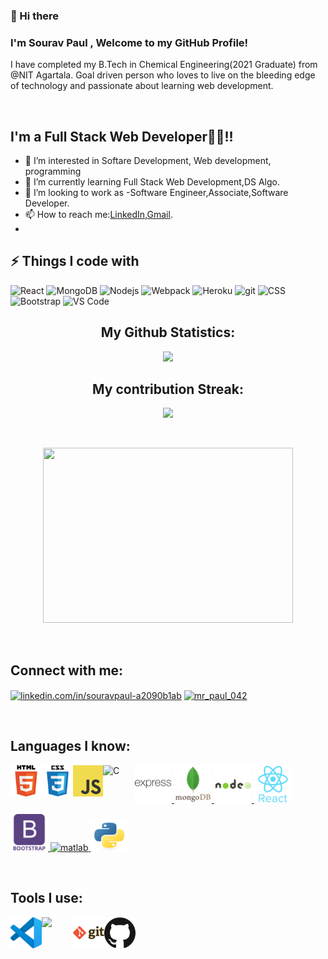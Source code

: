 ### 👋 Hi there
### I'm Sourav Paul , Welcome to my GitHub Profile!

I have completed my B.Tech in Chemical Engineering(2021 Graduate) from @NIT Agartala.
Goal driven person who loves to live on the bleeding edge of technology and passionate about learning web development.

<br />

## I'm a Full Stack Web Developer👨‍💻!!
- 👀 I’m interested in Softare Development, Web development, programming
- 🌱 I’m currently learning Full Stack Web Development,DS Algo.
- 💞️ I’m looking to work as -Software Engineer,Associate,Software Developer.
- 📫 How to reach me:[LinkedIn](https://www.linkedin.com/in/souravpaul-a2090b1ab/),[Gmail](mailto:sourav222paul@gmail.com).
- 

  ## ⚡ Things I code with
<span>
 <img alt="React" src="https://img.shields.io/badge/-React-45b8d8?style=flat-square&logo=react&logoColor=white" />
  
   <img alt="MongoDB" src="https://img.shields.io/badge/-MongoDB-13aa52?style=flat-square&logo=mongodb&logoColor=white" />
  <img alt="Nodejs" src="https://img.shields.io/badge/-Nodejs-43853d?style=flat-square&logo=Node.js&logoColor=white" />
  <img alt="Webpack" src="https://img.shields.io/badge/-Webpack-8DD6F9?style=flat-square&logo=webpack&logoColor=white" /> 
  <img alt="Heroku" src="https://img.shields.io/badge/-Heroku-430098?style=flat-square&logo=heroku&logoColor=white" />
 <img alt="git" src="https://img.shields.io/badge/-Git-F05032?style=flat-square&logo=git&logoColor=white" />
 <img alt="CSS" src="https://img.shields.io/badge/-CSS-764ABC?style=flat-square&logo=CSS3&logoColor=white" />
 <img alt="Bootstrap" src="https://img.shields.io/badge/-Bootstrap-764ABC?style=flat-square&logo=CSS3&logoColor=white" />
  <img alt="VS Code" src="https://img.shields.io/badge/-VS_Code-007ACC?style=flat-square&logo=visual-studio-code&logoColor=white" /> 

</pr>


<!-- GitHub Stats -->
<h2 align="center">My Github Statistics: </h2>   
  
<p align="center">
<img src=https://github-readme-stats.vercel.app/api?username=Mrpaul042&&show_icons=true&title_color=ffffff&icon_color=bb2acf&text_color=daf7dc&bg_color=151515 />
</span>

<br />

<!--https://github.com/ragavkumarv/ragavkumarv/blob/main/README.md#:~:text=I%20code%20with-,%F0%9F%98%84,-Cool%20Stats Cool Stats -->
<h2 align="center">My contribution Streak: </h2>

<p align="center">
<img src=https://github-readme-streak-stats.herokuapp.com/?user=Mrpaul042&theme=dark&hide_border=true&background=0D1117&stroke=0000%22/>
</p>  

<br />


 <p align="center">
  <img  width="400px" height="280px" src="https://media.giphy.com/media/3o7qE1YN7aBOFPRw8E/giphy.gif">
</p>

<br />

## Connect with me:

<p align="left">
<a href="https://linkedin.com/in/linkedin.com/in/souravpaul-a2090b1ab" target="blank"><img align="center" src="https://raw.githubusercontent.com/rahuldkjain/github-profile-readme-generator/master/src/images/icons/Social/linked-in-alt.svg" alt="linkedin.com/in/souravpaul-a2090b1ab" height="30" width="40" /></a>
<a href="https://instagram.com/mr_paul_042" target="blank"><img align="center" src="https://raw.githubusercontent.com/rahuldkjain/github-profile-readme-generator/master/src/images/icons/Social/instagram.svg" alt="mr_paul_042" height="30" width="40" /></a>
</p>

<br />


## Languages I know:

<img align="left" alt="HTML5" width="50px" src="https://raw.githubusercontent.com/github/explore/80688e429a7d4ef2fca1e82350fe8e3517d3494d/topics/html/html.png" />

<img align="left" alt="CSS3" width="50px" src="https://raw.githubusercontent.com/github/explore/80688e429a7d4ef2fca1e82350fe8e3517d3494d/topics/css/css.png" />

<img align = "left" src="https://raw.githubusercontent.com/github/explore/80688e429a7d4ef2fca1e82350fe8e3517d3494d/topics/javascript/javascript.png" alt="JavaScript" width="48" height="50" />

<img align = "left" src="https://img.icons8.com/color/100/000000/c-programming.png" alt="C" width="50px" />

<p align="left"> <a href="https://expressjs.com" target="_blank"> <img src="https://raw.githubusercontent.com/devicons/devicon/master/icons/express/express-original-wordmark.svg" alt="express" width="60" height="60"/> 
</a><a href="https://www.mongodb.com/" target="_blank"><img src="https://raw.githubusercontent.com/devicons/devicon/master/icons/mongodb/mongodb-original-wordmark.svg" alt="mongodb" width="60" height="60"/> 
</a> <a href="https://nodejs.org" target="_blank"> <img src="https://raw.githubusercontent.com/devicons/devicon/master/icons/nodejs/nodejs-original-wordmark.svg" alt="nodejs" width="60" height="60"/> 
</a> <a href="https://reactjs.org/" target="_blank"> <img src="https://raw.githubusercontent.com/devicons/devicon/master/icons/react/react-original-wordmark.svg" alt="react" width="60" height="60"/> </a> </p>
<p align="left"> <a href="https://getbootstrap.com" target="_blank"> <img src="https://raw.githubusercontent.com/devicons/devicon/master/icons/bootstrap/bootstrap-plain-wordmark.svg" alt="bootstrap" width="60" height="60"/>
</a> <a href="https://www.mathworks.com/" target="_blank"> <img src="https://upload.wikimedia.org/wikipedia/commons/2/21/Matlab_Logo.png" alt="matlab" width="60" height="50"/> </a> <a href="https://www.python.org" target="_blank"> <img src="https://raw.githubusercontent.com/devicons/devicon/master/icons/python/python-original.svg" alt="python" width="60" height="50"/> </a> </p>


<br />

## Tools I use:

<img align="left" alt="Visual Studio Code" width="50px"  height="50px" src="https://raw.githubusercontent.com/github/explore/80688e429a7d4ef2fca1e82350fe8e3517d3494d/topics/visual-studio-code/visual-studio-code.png" />

<img align = "left" width="50px" src="https://img.icons8.com/fluent/96/000000/sublime-text.png"/>

<img align="left" alt="Git" width="50px" src="https://raw.githubusercontent.com/github/explore/80688e429a7d4ef2fca1e82350fe8e3517d3494d/topics/git/git.png" />

<img align="left" alt="GitHub" width="50px" src="https://raw.githubusercontent.com/github/explore/78df643247d429f6cc873026c0622819ad797942/topics/github/github.png" />
<br />


